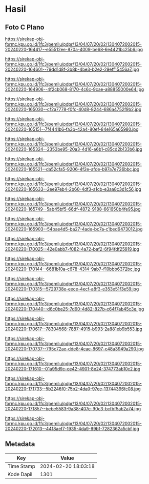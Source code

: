 # Hasil

## Foto C Plano

https://sirekap-obj-formc.kpu.go.id/1fc3/pemilu/pdpr/13/04/07/20/02/1304072002015-20240220-164417--e55512ee-870a-4009-be68-6e4421bc25b6.jpg

https://sirekap-obj-formc.kpu.go.id/1fc3/pemilu/pdpr/13/04/07/20/02/1304072002015-20240220-164601--79dd1d8f-3b8b-4be3-b2e2-29eff15456a7.jpg

https://sirekap-obj-formc.kpu.go.id/1fc3/pemilu/pdpr/13/04/07/20/02/1304072002015-20240220-164906--4f2cb068-8170-4c6c-9cae-a88855000e64.jpg

https://sirekap-obj-formc.kpu.go.id/1fc3/pemilu/pdpr/13/04/07/20/02/1304072002015-20240220-165030--cf2a7778-f0fc-40d8-8244-686a4752f9b2.jpg

https://sirekap-obj-formc.kpu.go.id/1fc3/pemilu/pdpr/13/04/07/20/02/1304072002015-20240220-165151--7f4441b6-fa3b-42a4-80ef-84e165a65980.jpg

https://sirekap-obj-formc.kpu.go.id/1fc3/pemilu/pdpr/13/04/07/20/02/1304072002015-20240220-165324--2353be95-20a3-4d16-a6b1-c85cd2b133b6.jpg

https://sirekap-obj-formc.kpu.go.id/1fc3/pemilu/pdpr/13/04/07/20/02/1304072002015-20240220-165521--da52cfa5-9206-4f2e-afde-b97a7e726bbc.jpg

https://sirekap-obj-formc.kpu.go.id/1fc3/pemilu/pdpr/13/04/07/20/02/1304072002015-20240220-165633--2ee97eb4-2b60-4df3-a1cb-e3aa8c3d1c56.jpg

https://sirekap-obj-formc.kpu.go.id/1fc3/pemilu/pdpr/13/04/07/20/02/1304072002015-20240220-165749--5ab45bf5-66df-4872-9188-661650b4fe95.jpg

https://sirekap-obj-formc.kpu.go.id/1fc3/pemilu/pdpr/13/04/07/20/02/1304072002015-20240220-165903--54bae4d5-ba27-4ade-bc7a-c1bed6473012.jpg

https://sirekap-obj-formc.kpu.go.id/1fc3/pemilu/pdpr/13/04/07/20/02/1304072002015-20240220-170025--42e0abb7-f082-4a72-baf2-6f94fdf25919.jpg

https://sirekap-obj-formc.kpu.go.id/1fc3/pemilu/pdpr/13/04/07/20/02/1304072002015-20240220-170144--6681b10a-c678-4314-9ab7-f10bbb6372bc.jpg

https://sirekap-obj-formc.kpu.go.id/1fc3/pemilu/pdpr/13/04/07/20/02/1304072002015-20240220-170315--5729738e-eece-4ecf-a8f3-e353e51f3e59.jpg

https://sirekap-obj-formc.kpu.go.id/1fc3/pemilu/pdpr/13/04/07/20/02/1304072002015-20240220-170440--d6c0be25-7d60-4d82-827b-c64f7ab45c3e.jpg

https://sirekap-obj-formc.kpu.go.id/1fc3/pemilu/pdpr/13/04/07/20/02/1304072002015-20240220-170617--78304568-7887-4915-b993-2a881eb9b553.jpg

https://sirekap-obj-formc.kpu.go.id/1fc3/pemilu/pdpr/13/04/07/20/02/1304072002015-20240220-170737--795c72ae-dde8-4eae-8697-c48a3949a290.jpg

https://sirekap-obj-formc.kpu.go.id/1fc3/pemilu/pdpr/13/04/07/20/02/1304072002015-20240220-171610--01a95d9c-ce42-4901-8e24-374773ab10c2.jpg

https://sirekap-obj-formc.kpu.go.id/1fc3/pemilu/pdpr/13/04/07/20/02/1304072002015-20240220-171733--5b2246f0-75b2-4da0-97ee-13744396fc08.jpg

https://sirekap-obj-formc.kpu.go.id/1fc3/pemilu/pdpr/13/04/07/20/02/1304072002015-20240220-171857--bebe5583-9a38-407e-90c3-bcfbf5ab2a74.jpg

https://sirekap-obj-formc.kpu.go.id/1fc3/pemilu/pdpr/13/04/07/20/02/1304072002015-20240220-172013--4418aef7-1935-4da9-89b1-7282362a5cbf.jpg


## Metadata

| Key        | Value               |
| ---------- | ------------------- |
| Time Stamp | 2024-02-20 18:03:18 |
| Kode Dapil | 1301                |



